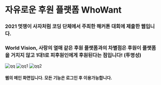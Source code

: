 # 자유로운 후원 플랫폼 WhoWant
### 2021 멋쟁이 사자처럼 코딩 단체에서 주최한 해커톤 대회에 제출한 웹입니다.
### World Vision, 사랑의 열매 같은 후원 플랫폼과의 차별점은 후원이 플랫폼을 거치지 않고 1대1로 피후원인에게 후원된다는 점입니다! (투명성)
![qq](https://user-images.githubusercontent.com/58176152/130022753-9caa1ee0-7d84-4f56-a9b4-616c71eaaf85.png)
![qq1](https://user-images.githubusercontent.com/58176152/130023027-b5e3360c-78cd-479d-9484-492c0f165e22.png)
![qq2](https://user-images.githubusercontent.com/58176152/130023036-a918dcce-51b8-4263-909f-778fb88b8df6.png)
#### 웹의 메인 화면입니다. 모든 기능은 로그인 후 이용가능합니다.


